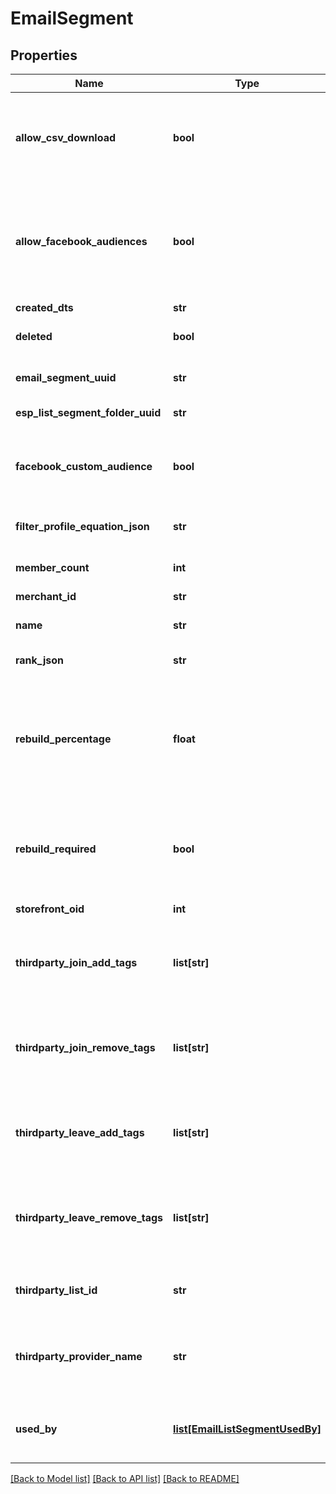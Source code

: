 # EmailSegment

## Properties
Name | Type | Description | Notes
------------ | ------------- | ------------- | -------------
**allow_csv_download** | **bool** | True if the current user has the rights to download this segment. | [optional] 
**allow_facebook_audiences** | **bool** | True if this StoreFront has the Facebook Analytics app connected and supports them | [optional] 
**created_dts** | **str** | Created date | [optional] 
**deleted** | **bool** | True if this campaign was deleted | [optional] 
**email_segment_uuid** | **str** | Email segment UUID | [optional] 
**esp_list_segment_folder_uuid** | **str** | List/Segment folder UUID | [optional] 
**facebook_custom_audience** | **bool** | True if you want to sync to a facebook custom audience | [optional] 
**filter_profile_equation_json** | **str** | File profile equation json | [optional] 
**member_count** | **int** | Count of members in this segment | [optional] 
**merchant_id** | **str** | Merchant ID | [optional] 
**name** | **str** | Name of email segment | [optional] 
**rank_json** | **str** | Rank settings json | [optional] 
**rebuild_percentage** | **float** | Percentage of completion for a rebuild.  The value range will be 0-1.  Multiply by 100 to format for display. | [optional] 
**rebuild_required** | **bool** | True if a rebuild is required because some part of the segment has changed | [optional] 
**storefront_oid** | **int** | Storefront oid | [optional] 
**thirdparty_join_add_tags** | **list[str]** | Third party provider tags to add when a customer joins the segment. | [optional] 
**thirdparty_join_remove_tags** | **list[str]** | Third party provider tags to remove when a customer joins the segment. | [optional] 
**thirdparty_leave_add_tags** | **list[str]** | Third party provider tags to add when a customer leaves the segment. | [optional] 
**thirdparty_leave_remove_tags** | **list[str]** | Third party provider tags to remove when a customer leaves the segment. | [optional] 
**thirdparty_list_id** | **str** | List id of third party provider to sync with. | [optional] 
**thirdparty_provider_name** | **str** | Name of third party provider to sync segment to a list with. | [optional] 
**used_by** | [**list[EmailListSegmentUsedBy]**](EmailListSegmentUsedBy.md) | Details on the flows or campaigns that use this list. | [optional] 

[[Back to Model list]](../README.md#documentation-for-models) [[Back to API list]](../README.md#documentation-for-api-endpoints) [[Back to README]](../README.md)


